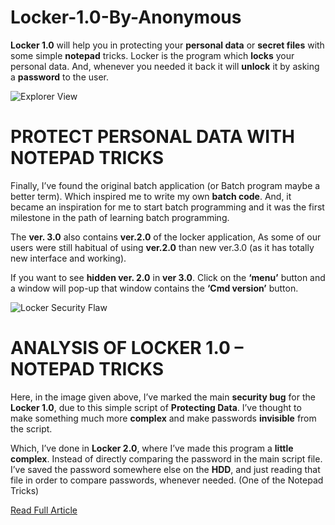 # Locker-1.0-By-Anonymous
**Locker 1.0** will help you in protecting your **personal data** or **secret files** with some simple **notepad** tricks. Locker is the program which **locks** your personal data. And, whenever you needed it back it will **unlock** it by asking a **password** to the user.

![Explorer View](https://i0.wp.com/www.thebateam.org/wp-content/uploads/2018/12/27.png?w=394&ssl=1)

# PROTECT PERSONAL DATA WITH NOTEPAD TRICKS
Finally, I’ve found the original batch application (or Batch program maybe a better term). Which inspired me to write my own **batch code**. And, it became an inspiration for me to start batch programming and it was the first milestone in the path of learning batch programming.

The **ver. 3.0** also contains **ver.2.0** of the locker application, As some of our users were still habitual of using **ver.2.0** than new ver.3.0 (as it has totally new interface and working).

If you want to see **hidden ver. 2.0** in **ver 3.0**. Click on the **‘menu’** button and a window will pop-up that window contains the **‘Cmd version’** button.

![Locker Security Flaw](https://i0.wp.com/www.thebateam.org/wp-content/uploads/2018/12/27-1.png?w=626&ssl=1)

# ANALYSIS OF LOCKER 1.0 – NOTEPAD TRICKS
Here, in the image given above, I’ve marked the main **security bug** for the **Locker 1.0**, due to this simple script of **Protecting Data**. I’ve thought to make something much more **complex** and make passwords **invisible** from the script.

Which, I’ve done in **Locker 2.0**, where I’ve made this program a **little complex**. Instead of directly comparing the password in the main script file. I’ve saved the password somewhere else on the **HDD**, and just reading that file in order to compare passwords, whenever needed. (One of the Notepad Tricks)

[Read Full Article](https://www.thebateam.org/2020/02/locker-ver-1-0-by-anonymous/)
